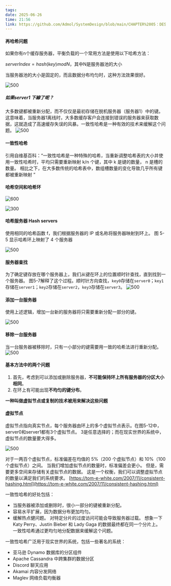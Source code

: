 ```yaml
---
tags: 
date: 2025-06-26
time: 21:56
link: https://github.com/Admol/SystemDesign/blob/main/CHAPTER%2005：DESIGN%20CONSISTENT%20HASHING.md
---
```

#### 再哈希问题


如果你有n个缓存服务器，平衡负载的一个常用方法是使用以下哈希方法：

$serverIndex=hash(key)modN$，其中N是服务器池的大小

当服务器池的大小是固定的，而且数据分布均匀时，这种方法效果很好。

![500](https://github.com/Admol/SystemDesign/raw/main/images/chapter5/figure5-1.jpg)

##### 如果server1 下線了呢？

大多数键都被重新分配，而不仅仅是最初存储在脱机服务器（服务器1）中的键。 这意味着，当服务器1离线时，大多数缓存客户会连接到错误的服务器来获取数据，这就造成了高速缓存失误的风暴。一致性哈希是一种有效的技术来缓解这个问题。
![500](https://github.com/Admol/SystemDesign/raw/main/images/chapter5/figure5-2.jpg)


#### 一致性哈希

引用自维基百科：“一致性哈希是一种特殊的哈希，当重新调整哈希表的大小并使用一致性哈希时，平均只需要重新映射 k/n 个键，其中 k 是键的数量， n 是槽的数量。 相比之下，在大多数传统的哈希表中，数组槽数量的变化导致几乎所有键都被重新映射 ”

#### 哈希空间和哈希环
![600](https://github.com/Admol/SystemDesign/raw/main/images/chapter5/figure5-3.jpg)       

![300](https://github.com/Admol/SystemDesign/raw/main/images/chapter5/figure5-4.jpg)


#### 哈希服务器  Hash servers

使用相同的哈希函数 f，我们根据服务器的 IP 或名称将服务器映射到环上。 图 5-5 显示哈希环上映射了 4 个服务器


![500](https://github.com/Admol/SystemDesign/raw/main/images/chapter5/figure5-5.jpg)
#### 服务器查找

为了确定键存放在哪个服务器上，我们从键在环上的位置顺时针查找，直到找到一个服务器。 图5-7解释了这个过程。顺时针方向查找，`key0`存储在`server0`；`key1`存储在`server1`；`key2`存储在`server2`，`key3`存储在`server3`。
![500](https://github.com/Admol/SystemDesign/raw/main/images/chapter5/figure5-7.jpg)


#### 添加一台服务器

使用上述逻辑，增加一台新的服务器将只需要重新分配一部分的键。

![500](https://github.com/Admol/SystemDesign/raw/main/images/chapter5/figure5-8.jpg)

#### 移除一台服务器

当一台服务器被移除时，只有一小部分的键需要用一致的哈希法进行重新分配。
![500](https://github.com/Admol/SystemDesign/raw/main/images/chapter5/figure5-9.jpg)



#### 基本方法中的两个问题

1. 首先，考虑到可以添加或删除服务器，**不可能保持环上所有服务器的分区大小相同**。
2. 在环上有可能出现**不均匀的键分布**。

**一种叫做虚拟节点或复制的技术被用来解决这些问题**
#### 虚拟节点

虚拟节点指向真实节点，每个服务器由环上的多个虚拟节点表示。在图5-12中，server0和server1都有3个虚拟节点。 3是任意选择的；而在现实世界的系统中，虚拟节点的数量要大得多。

![500](https://github.com/Admol/SystemDesign/raw/main/images/chapter5/figure5-12.jpg)

对于一两百个虚拟节点，标准偏差在均值的 5%（200 个虚拟节点）和 10%（100 个虚拟节点）之间。 当我们增加虚拟节点的数量时，标准偏差会更小。 但是，需要更多空间来存储有关虚拟节点的数据。 这是一个权衡，我们可以调整虚拟节点的数量以满足我们的系统要求。
[https://tom-e-white.com/2007/11/consistent-hashing.html](https://tom-e-white.com/2007/11/consistent-hashing.html)




一致性哈希的好处包括：

- 当服务器被添加或删除时，很小一部分的键被重新分配。
- 容易水平扩展，因为数据分布更加均匀。
- 缓解热点健问题。 对特定分片的过度访问可能会导致服务器过载。 想象一下 Katy Perry、Justin Bieber 和 Lady Gaga 的数据最终都在同一个分片上。 一致性哈希通过更均匀地分配数据来缓解这个问题。

一致性哈希广泛用于现实世界的系统，包括一些著名的系统：

- 亚马逊 Dynamo 数据库的分区组件 
- Apache Cassandra 中跨集群的数据分区 
- Discord 聊天应用
- Akamai 内容分发网络
- Maglev 网络负载均衡器 